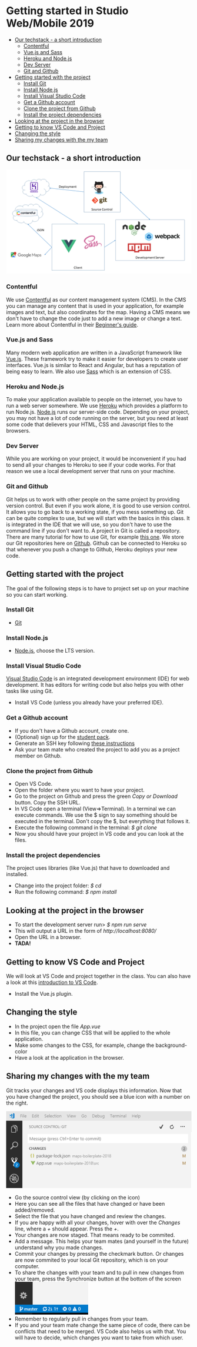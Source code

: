 
# Getting started in Studio Web/Mobile 2019 <!-- omit in toc --> 
- [Our techstack - a short introduction](#our-techstack---a-short-introduction)
  - [Contentful](#contentful)
  - [Vue.js and Sass](#vuejs-and-sass)
  - [Heroku and Node.js](#heroku-and-nodejs)
  - [Dev Server](#dev-server)
  - [Git and Github](#git-and-github)
- [Getting started with the project](#getting-started-with-the-project)
  - [Install Git](#install-git)
  - [Install Node.js](#install-nodejs)
  - [Install Visual Studio Code](#install-visual-studio-code)
  - [Get a Github account](#get-a-github-account)
  - [Clone the project from Github](#clone-the-project-from-github)
  - [Install the project dependencies](#install-the-project-dependencies)
- [Looking at the project in the browser](#looking-at-the-project-in-the-browser)
- [Getting to know VS Code and Project](#getting-to-know-vs-code-and-project)
- [Changing the style](#changing-the-style)
- [Sharing my changes with the my team](#sharing-my-changes-with-the-my-team)
  
## Our techstack - a short introduction
![Techstack](/public/techstack.png "Techstack")

### Contentful
We use [Contentful](https://www.contentful.com/) as our content management system (CMS). In the CMS you can manage any content that is used in your application, for example images and text, but also coordinates for the map. Having a CMS means we don't have to change the code just to add a new image or change a text. Learn more about Contentful in their [Beginner's guide](https://www.contentful.com/r/knowledgebase/contentful-101/).

### Vue.js and Sass
Many modern web application are written in a JavaScript framework like [Vue.js](https://vuejs.org/). These framework try to make it easier for developers to create user interfaces. Vue.js is similar to React and Angular, but has a reputation of being easy to learn. We also use [Sass](https://sass-lang.com/) which is an extension of CSS.
 
### Heroku and Node.js
To make your application available to people on the internet, you have to run a web server somewhere. We use [Heroku](https://dashboard.heroku.com/) which provides a platform to run Node.js. [Node.js](https://nodejs.org/en/) runs our server-side code. Depending on your project, you may not have a lot of code running on the server, but you need at least some code that delievers your HTML, CSS and Javascript files to the browsers.

### Dev Server
While you are working on your project, it would be inconvenient if you had to send all your changes to Heroku to see if your code works. For that reason we use a local development server that runs on your machine. 

### Git and Github
Git helps us to work with other people on the same project by providing version control. But even if you work alone, it is good to use version control. It allows you to go back to a working state, if you mess something up. Git can be quite complex to use, but we will start with the basics in this class. It is integrated in the IDE that we will use, so you don't have to use the command line if you don't want to. A project in Git is called a repository.
There are many tutorial for how to use Git, for example [this one](https://www.atlassian.com/git/tutorials).
We store our Git repositories here on [Github](https://github.com/). Github can be connected to Heroku so that whenever you push a change to Github, Heroku deploys your new code.

## Getting started with the project
The goal of the following steps is to have to project set up on your machine so you can start working.

### Install Git
* [Git](https://git-scm.com/)

### Install Node.js
* [Node.js](https://nodejs.org/en/), choose the LTS version.

### Install Visual Studio Code
[Visual Studio Code](https://code.visualstudio.com/) is an integrated development environment (IDE) for web development. It has editors for writing code but also helps you with other tasks like using Git. 
* Install VS Code (unless you already have your preferred IDE).

### Get a Github account
* If you don't have a Github account, create one.
* (Optional) sign up for the [student pack](https://education.github.com/pack).
* Generate an SSH key following [these instructions](https://help.github.com/articles/generating-a-new-ssh-key-and-adding-it-to-the-ssh-agent/)
* Ask your team mate who created the project to add you as a project member on Github.

### Clone the project from Github
* Open VS Code.
* Open the folder where you want to have your project.
* Go to the project on Github and press the green *Copy or Download* button. Copy the SSH URL.
* In VS Code open a terminal (View=>Terminal). In a terminal we can execute commands. We use the $ sign to say something should be executed in the terminal. Don't copy the $, but everything that follows it.
* Execute the following command in the terminal: *$ git clone <your project url>*
* Now you should have your project in VS code and you can look at the files.

### Install the project dependencies
The project uses libraries (like Vue.js) that have to downloaded and installed.
* Change into the project folder: *$ cd <project folder name>*
* Run the following command: *$ npm install*

## Looking at the project in the browser
* To start the development server run> *$ npm run serve*
* This will output a URL in the form of *http://localhost:8080/*
* Open the  URL in a browser.
* **TADA!**

## Getting to know VS Code and Project
We will look at VS Code and project together in the class. You can also have a look at this [introduction to VS Code](https://code.visualstudio.com/docs/getstarted/userinterface).
* Install the Vue.js plugin.

## Changing the style
* In the project open the file *App.vue*
* In this file, you can change CSS that will be applied to the whole application.
* Make some changes to the CSS, for example, change the background-color
* Have a look at the application in the browser.

## Sharing my changes with the my team
Git tracks your changes and VS code displays this information. Now that you have changed the project, you should see a blue icon with a number on the right.

![Git changes](/public/changes.PNG)

* Go the source control view (by clicking on the icon)
* Here you can see all the files that have changed or have been added/removed.
* Select the file that you have changed and review the changes.
* If you are happy with all your changes, hover with over the *Changes* line, where a *+* should appear. Press the *+*.
* Your changes are now staged. That means ready to be commited.
* Add a message. This helps your team mates (and yourself in the future) understand why you made changes. 
* Commit your changes by pressing the checkmark button. Or changes are now commited to your local Git repository, which is on your computer.
* To share the changes with your team and to pull in new changes from your team, press the Synchronize button at the bottom of the screen 
![Git synchronize](/public/sync.PNG)
* Remember to regularly pull in changes from your team.
* If you and your team mate change the same piece of code, there can be conflicts that need to be merged. VS Code also helps us with that. You will have to decide, which changes you want to take from which user. 

